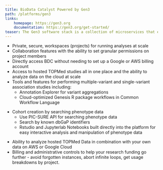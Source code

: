 ```yaml
---
title: BioData Catalyst Powered by Gen3
path: /platforms/gen3
links: 
    homepage: https://gen3.org
    documentation: https://gen3.org/get-started/
teaser: The Gen3 software stack is a collection of microservices that enable the standing-up of data commons, which allows different partner organizations to pool data and grants-approved researchers access to harmonized datasets in a scalable, reproducible, and secure manner.
---
```

- Private, secure, workspaces (projects) for running analyses at scale
- Collaboration features with the ability to set granular permissions on project members
- Directly access BDC without needing to set up a Google or AWS billing account
- Access to hosted TOPMed studies all in one place and the ability to analyze data on the cloud at scale
- Tools and features for performing multiple-variant and single-variant association studies including:
    + Annotation Explorer for variant aggregations
    + Cloud-optimized Genesis R package workflows in Common Workflow Language
+ Cohort creation by searching phenotype data
    + Use PIC-SURE API for searching phenotype data 
    + Search by known dbGaP identifiers
    + Rstudio and Jupyterlab Notebooks built directly into the platform for easy interactive analysis and manipulation of phenotype data
- Ability to analyze hosted TOPMed Data in combination with your own data on AWS or Google Cloud
- Billing and administrative controls to help your research funding go further - avoid forgotten instances, abort infinite loops, get usage breakdowns by project.
